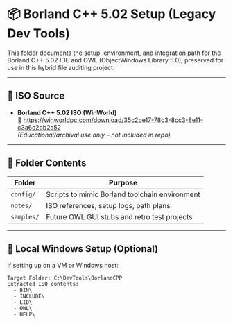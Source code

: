 # 📦 Borland C++ 5.02 Setup (Legacy Dev Tools)

This folder documents the setup, environment, and integration path for the Borland C++ 5.02 IDE and OWL (ObjectWindows Library 5.0), preserved for use in this hybrid file auditing project.

---

## 🔗 ISO Source

- **Borland C++ 5.02 ISO (WinWorld)**  
  📎 https://winworldpc.com/download/35c2be17-78c3-8cc3-8e11-c3a6c2bb2a52  
  *(Educational/archival use only – not included in repo)*

---

## 🧱 Folder Contents

| Folder        | Purpose                                        |
|---------------|------------------------------------------------|
| `config/`     | Scripts to mimic Borland toolchain environment |
| `notes/`      | ISO references, setup logs, path plans         |
| `samples/`    | Future OWL GUI stubs and retro test projects   |

---

## 🧰 Local Windows Setup (Optional)

If setting up on a VM or Windows host:

```plaintext
Target Folder: C:\DevTools\BorlandCPP
Extracted ISO contents:
  - BIN\
  - INCLUDE\
  - LIB\
  - OWL\
  - HELP\
